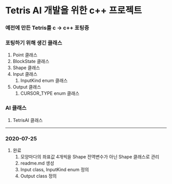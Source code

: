 # Tetris AI 개발을 위한 c++ 프로젝트

### 예전에 만든 Tetris를 c -> c++ 포팅중
### 포팅하기 위해 생긴 클래스

1. Point 클래스
1. BlockState 클래스
1. Shape 클래스
1. Input 클래스
    1. InputKind enum 클래스
1. Output 클래스
    1. CURSOR_TYPE enum 클래스

### AI 클래스

1. TetrisAI 클래스

<hr>



### 2020-07-25
1. 완료
    1. 모양마다의 좌표값 4개씩을 Shape 전역변수가 아닌 Shape 클래스로 관리
    1. readme.md 생성
    1. Input class, InputKind enum 정의
    1. Output class 정의